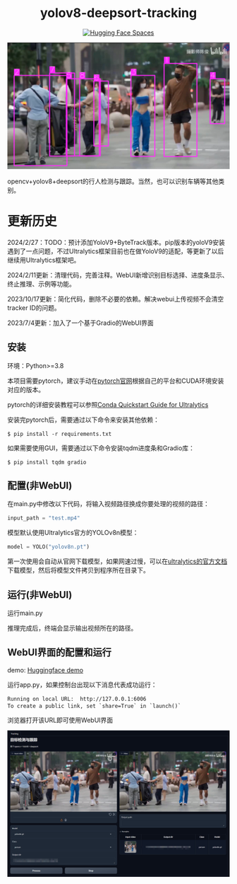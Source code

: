<div align="center">
<h1> yolov8-deepsort-tracking </h1>

[![Hugging Face Spaces](https://img.shields.io/badge/%F0%9F%A4%97%20Hugging%20Face-Spaces-blue)](https://huggingface.co/spaces/KdaiP/yolov8-deepsort-tracking)
</div>

![示例图片](./demo.png)

opencv+yolov8+deepsort的行人检测与跟踪。当然，也可以识别车辆等其他类别。

# 更新历史

2024/2/27：TODO：预计添加YoloV9+ByteTrack版本。pip版本的yoloV9安装遇到了一点问题，不过Ultralytics框架目前也在做YoloV9的适配，等更新了以后继续用Ultralytics框架吧。

2024/2/11更新：清理代码，完善注释。WebUI新增识别目标选择、进度条显示、终止推理、示例等功能。

2023/10/17更新：简化代码，删除不必要的依赖。解决webui上传视频不会清空tracker ID的问题。

2023/7/4更新：加入了一个基于Gradio的WebUI界面

## 安装
环境：Python>=3.8

本项目需要pytorch，建议手动在[pytorch官网](https://pytorch.org/get-started/locally/)根据自己的平台和CUDA环境安装对应的版本。

pytorch的详细安装教程可以参照[Conda Quickstart Guide for Ultralytics](https://docs.ultralytics.com/guides/conda-quickstart/)

安装完pytorch后，需要通过以下命令来安装其他依赖：

```shell
$ pip install -r requirements.txt
```

如果需要使用GUI，需要通过以下命令安装tqdm进度条和Gradio库：

```shell
$ pip install tqdm gradio
```


## 配置(非WebUI)

在main.py中修改以下代码，将输入视频路径换成你要处理的视频的路径：

```python
input_path = "test.mp4"
```

模型默认使用Ultralytics官方的YOLOv8n模型：

```python
model = YOLO("yolov8n.pt")
```

第一次使用会自动从官网下载模型，如果网速过慢，可以在[ultralytics的官方文档](https://docs.ultralytics.com/tasks/detect/)下载模型，然后将模型文件拷贝到程序所在目录下。

## 运行(非WebUI)

运行main.py

推理完成后，终端会显示输出视频所在的路径。

## WebUI界面的配置和运行

demo: [Huggingface demo](https://huggingface.co/spaces/KdaiP/yolov8-deepsort-tracking)


运行app.py，如果控制台出现以下消息代表成功运行：
```shell
Running on local URL:  http://127.0.0.1:6006
To create a public link, set `share=True` in `launch()`
```

浏览器打开该URL即可使用WebUI界面

![WebUI](./webui.png)

